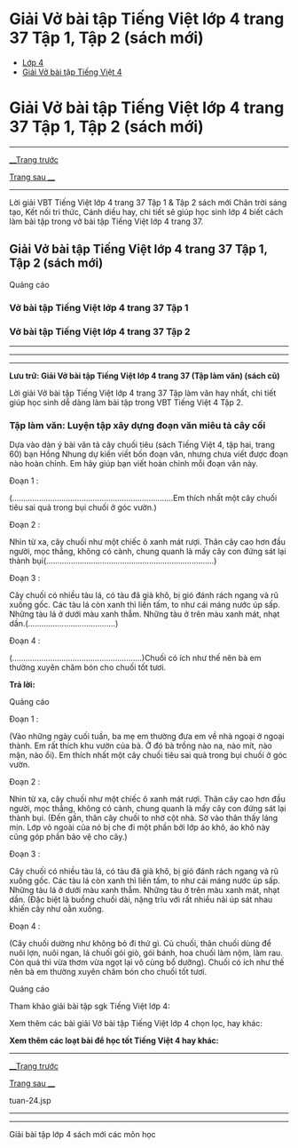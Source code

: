 # Giải Vở bài tập Tiếng Việt lớp 4 trang 37 Tập 1, Tập 2 (sách mới)

  * [Lớp 4](https://vietjack.com/series/lop-4.jsp)
  * [Giải Vở bài tập Tiếng Việt 4](https://vietjack.com/giai-vo-bai-tap-tieng-viet-4/index.jsp)



# Giải Vở bài tập Tiếng Việt lớp 4 trang 37 Tập 1, Tập 2 (sách mới)

* * *

[__Trang trước](https://vietjack.com/giai-vo-bai-tap-tieng-viet-4/tuan-24.jsp)

[Trang sau __](https://vietjack.com/giai-vo-bai-tap-tieng-viet-4/tuan-24.jsp)

* * *

Lời giải VBT Tiếng Việt lớp 4 trang 37 Tập 1 & Tập 2 sách mới Chân trời sáng tạo, Kết nối tri thức, Cánh diều hay, chi tiết sẽ giúp học sinh lớp 4 biết cách làm bài tập trong vở bài tập Tiếng Việt lớp 4 trang 37.

## Giải Vở bài tập Tiếng Việt lớp 4 trang 37 Tập 1, Tập 2 (sách mới)

Quảng cáo

### **Vở bài tập Tiếng Việt lớp 4 trang 37 Tập 1**

### **Vở bài tập Tiếng Việt lớp 4 trang 37 Tập 2**

* * *

* * *

* * *

**Lưu trữ: Giải Vở bài tập Tiếng Việt lớp 4 trang 37 (Tập làm văn) (sách cũ)**

Lời giải Vở bài tập Tiếng Việt lớp 4 trang 37 Tập làm văn hay nhất, chi tiết giúp học sinh dễ dàng làm bài tập trong VBT Tiếng Việt 4 Tập 2.

### **Tập làm văn: Luyện tập xây dựng đoạn văn miêu tả cây cối**

Dựa vào dàn ý bài văn tả cây chuối tiêu (sách Tiếng Việt 4, tập hai, trang 60) bạn Hồng Nhung dự kiến viết bốn đoạn văn, nhưng chưa viết được đoạn nào hoàn chỉnh. Em hãy giúp bạn viết hoàn chỉnh mỗi đoạn văn này. 

Đoạn 1 :

(........................................................................Em thích nhất một cây chuối tiêu sai quả trong bụi chuối ở góc vườn.)

Đoạn 2 :

Nhìn từ xa, cây chuối như một chiếc ô xanh mát rượi. Thân cây cao hơn đầu người, mọc thẳng, không có cành, chung quanh là mấy cây con đứng sát lại thành bụi(...........................................................................)

Đoạn 3 :

Cây chuối có nhiều tàu lá, có tàu đã già khô, bị gió đánh rách ngang và rũ xuống gốc. Các tàu lá còn xanh thì liền tấm, to như cái máng nước úp sấp. Những tàu lá ở dưới màu xanh thẫm. Những tàu ở trên màu xanh mát, nhạt dần.(.......................................)

Đoạn 4 :

(..........................................................)Chuối có ích như thế nên bà em thường xuyên chăm bón cho chuối tốt tươi.

**Trả lời:**

Quảng cáo

Đoạn 1 :

(Vào những ngày cuối tuần, ba mẹ em thường đưa em về nhà ngoại ở ngoại thành. Em rất thích khu vườn của bà. Ở đó bà trồng nào na, nào mít, nào mận, nào ổi). Em thích nhất một cây chuối tiêu sai quả trong bụi chuối ở góc vườn.

Đoạn 2 :

Nhìn từ xa, cây chuối như một chiếc ô xanh mát rượi. Thân cây cao hơn đầu người, mọc thẳng, không có cành, chung quanh là mấy cây con đứng sát lại thành bụi. (Đến gần, thân cây chuối to nhờ cột nhà. Sờ vào thân thấy láng mịn. Lớp vỏ ngoài của nó bị che đi một phần bởi lớp áo khô, áo khô này cũng góp phần bảo vệ cho cây.)

Đoạn 3 :

Cây chuối có nhiều tàu lá, có tàu đã già khô, bị gió đánh rách ngang và rũ xuống gốc. Các tàu lá còn xanh thì liền tấm, to như cái máng nước úp sấp. Những tàu lá ở dưới màu xanh thẫm. Những tàu ở trên màu xanh mát, nhạt dần. (Đặc biệt là buồng chuối dài, nặng trĩu với rất nhiều nải úp sát nhau khiến cây như oằn xuống.

Đoạn 4 :

(Cây chuối dường như không bỏ đi thứ gì. Củ chuối, thân chuối dùng để nuôi lợn, nuôi ngan, lá chuối gói giò, gói bánh, hoa chuối làm nộm, làm rau. Còn quả thì vừa thơm vừa ngọt lại vô cùng bổ dưỡng). Chuối có ích như thế nên bà em thường xuyên chăm bón cho chuối tốt tươi.

Quảng cáo

Tham khảo giải bài tập sgk Tiếng Việt lớp 4:

Xem thêm các bài giải Vở bài tập Tiếng Việt lớp 4 chọn lọc, hay khác:

**Xem thêm các loạt bài để học tốt Tiếng Việt 4 hay khác:**

* * *

[__Trang trước](https://vietjack.com/giai-vo-bai-tap-tieng-viet-4/tuan-24.jsp)

[Trang sau __](https://vietjack.com/giai-vo-bai-tap-tieng-viet-4/tuan-24.jsp)

tuan-24.jsp

* * *

* * *

Giải bài tập lớp 4 sách mới các môn học
